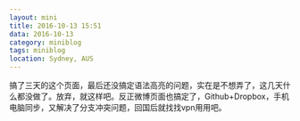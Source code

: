 ```yaml
---
layout: mini
title: 2016-10-13 15:51
data: 2016-10-13
category: miniblog
tags: miniblog
location: Sydney, AUS
---
```


搞了三天的这个页面，最后还没搞定语法高亮的问题，实在是不想弄了，这几天什么都没做了。放弃，就这样吧。反正微博页面也搞定了，Github+Dropbox，手机电脑同步，又解决了分支冲突问题，回国后就找找vpn用用吧。
